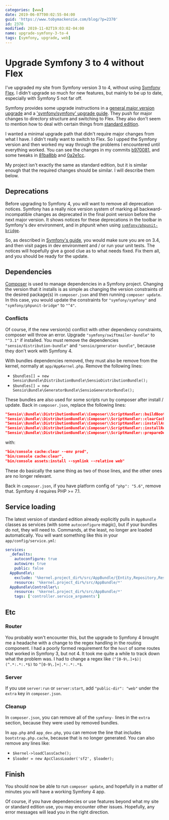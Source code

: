 ```yaml
---
categories: [www]
date: 2019-06-07T00:02:55-04:00
guid: 'https://www.tobymackenzie.com/blog/?p=2370'
id: 2370
modified: 2019-11-02T19:03:02-04:00
name: upgrade-symfony-3-to-4
tags: [symfony, upgrade, web]
---
```


Upgrade Symfony 3 to 4 without Flex
===================================

I've upgraded my site from Symfony version 3 to 4, without using [Symfony Flex](https://symfony.com/doc/current/setup/flex.html).  I didn't upgrade so much for new features, but mainly to be up to date, especially with Symfony 5 not far off.

<!--more-->

Symfony provides some upgrade instructions in a [general major version upgrade](https://symfony.com/doc/4.3/setup/upgrade_major.html) and a ['symfony/symfony' upgrade guide](https://github.com/symfony/symfony/blob/4.4/UPGRADE-4.0.md).  They push for major changes to directory structure and switching to Flex.  They also don't seem to mention how to deal with certain things from [standard edition](https://github.com/symfony/symfony-standard).

I wanted a minimal upgrade path that didn't require major changes from what I have.  I didn't really want to switch to Flex.  So I upped the Symfony version and then worked my way through the problems I encountered until everything worked.  You can see the changes in my commits [b970081](https://github.com/tobymackenzie/site-tobymackenzie.com/commit/b970081be6dbd932df43e009c05a7b891734caa9), and some tweaks in [81ba8bb](https://github.com/tobymackenzie/site-tobymackenzie.com/commit/81ba8bb08112e59e369dc1b6087ad18f3e5a22d8) and [0a2e1cc](https://github.com/tobymackenzie/site-tobymackenzie.com/commit/0a2e1ccf5c232cba242615bfee6d593bab67c935).

My project isn't exactly the same as standard edition, but it is similar enough that the required changes should be similar.  I will describe them below.

Deprecations
------------

Before upgrading to Symfony 4, you will want to remove all deprecation notices.  Symfony has a really nice version system of marking all backward-incompatible changes as deprecated in the final point version before the next major version.  It shows notices for these deprecations in the toolbar in Symfony's dev environment, and in phpunit when using [`symfony/phpunit-bridge`](https://github.com/symfony/phpunit-bridge).

So, as described in [Symfony's guide](https://symfony.com/doc/current/setup/upgrade_major.html#upgrade-major-symfony-deprecations), you would make sure you are on 3.4, and then visit pages in dev environment and / or run your unit tests.  The notices will hopefully give a good clue as to what needs fixed.  Fix them all, and you should be ready for the update.

Dependencies
------------

[Composer](https://getcomposer.org/) is used to manage dependencies in a Symfony project.  Changing the version that it installs is as simple as changing the version constraints of the desired package(s) in `composer.json` and then running `composer update`.  In this case, you would update the constraints for `"symfony/symfony"` and `"symfony/phpunit-bridge"` to `"^4"`.

### Conflicts

Of course, if the new version(s) conflict with other dependency constraints, composer will throw an error.  Upgrade `"symfony/swiftmailer-bundle"` to `"^3.1"` if installed.  You must remove the dependencies `"sensio/distribution-bundle"` and `"sensio/generator-bundle"`, because they don't work with Symfony 4.

With bundles dependencies removed, they must also be remove from the kernel, normally at `app/AppKernel.php`.  Remove the following lines:

- `$bundles[] = new Sensio\Bundle\DistributionBundle\SensioDistributionBundle();`
- `$bundles[] = new Sensio\Bundle\GeneratorBundle\SensioGeneratorBundle();`

These bundles are also used for some scripts run by composer after install / update.  Back in `composer.json`, replace the following lines:

``` json
"Sensio\\Bundle\\DistributionBundle\\Composer\\ScriptHandler::buildBootstrap",
"Sensio\\Bundle\\DistributionBundle\\Composer\\ScriptHandler::clearCache",
"Sensio\\Bundle\\DistributionBundle\\Composer\\ScriptHandler::installAssets",
"Sensio\\Bundle\\DistributionBundle\\Composer\\ScriptHandler::installRequirementsFile",
"Sensio\\Bundle\\DistributionBundle\\Composer\\ScriptHandler::prepareDeploymentTarget"
```

with:

``` json
"bin/console cache:clear --env prod",
"bin/console cache:clear",
"bin/console assets:install --symlink --relative web"
```

These do basically the same thing as two of those lines, and the other ones are no longer relevant.

Back in `composer.json`, if you have platform config of `"php": "5.6"`, remove that.  Symfony 4 requires PHP >= 7.1.

Service loading
---------------

The latest version of standard edition already explicitly pulls in `AppBundle` classes as services (with some `autoconfigure` magic), but if your bundles do not, they will need to.  Commands, at the least, no longer are loaded automatically.  You will want something like this in your `app/config/service.yml`:

``` yaml
services:
  _defaults:
    autoconfigure: true
    autowire: true
    public: false
  AppBundle\:
    exclude: '%kernel.project_dir%/src/AppBundle/{Entity,Repository,Resources,Tests}'
    resource: '%kernel.project_dir%/src/AppBundle/*'
  AppBundle\Controller\:
    resource: '%kernel.project_dir%/src/AppBundle/*'
    tags: ['controller.service_arguments']
```

Etc
---

### Router

You probably won't encounter this, but the upgrade to Symfony 4 brought me a headache with a change to the regex handling in the routing component.  I had a poorly formed requirement for the `host` of some routes that worked in Symfony 3, but not 4.  It took me quite a while to track down what the problem was.  I had to change a regex like `(^[0-9\.]+$)|(^.*:.*:.*$)` to `^[0-9\.]+|.*:.*:.*$`.

### Server

If you use `server:run` or `server:start`, add `"public-dir": "web"` under the `extra` key in `composer.json`.

### Cleanup

In `composer.json`, you can remove all of the `symfony-` lines in the `extra` section, because they were used by removed bundles.

In `app.php` and `app_dev.php`, you can remove the line that includes `bootstrap.php.cache`, because that is no longer generated.  You can also remove any lines like:

- `$kernel->loadClassCache();`
- `$loader = new ApcClassLoader('sf2', $loader);`

Finish
------

You should now be able to run `composer update`, and hopefully in a matter of minutes you will have a working Symfony 4 app.

Of course, if you have dependencies or use features beyond what my site or standard edition use, you may encounter other issues.  Hopefully, any error messages will lead you in the right direction.
